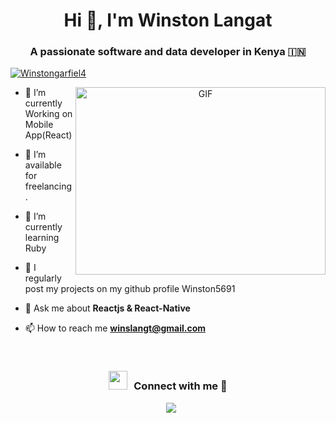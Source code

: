 <h1 align="center">Hi 👋, I'm Winston Langat</a></h1>
<h3 align="center">A passionate software and data developer in Kenya &#127470;&#127475</h3>

<p align="left"> <a href="https://twitter.com/Winstongarfiel4" target="blank"><img src="https://img.shields.io/twitter/follow/winstongarfiel4?logo=twitter&style=for-the-badge" alt="Winstongarfiel4" /></a> </p>

<a target="_blank" align="center">
  <img align="right" top="500" height="300" width="400" alt="GIF" src="https://media.giphy.com/media/SWoSkN6DxTszqIKEqv/giphy.gif">
</a>

- 🌱 I’m currently Working on Mobile App(React)

- 🤝 I’m available for freelancing.

- 🌱 I’m currently learning Ruby

- 📝 I regularly post my projects on my github profile Winston5691

- 💬 Ask me about **Reactjs & React-Native**

- 📫 How to reach me **winslangt@gmail.com**
<br/>
<h3 align="center" > <img src="https://media.giphy.com/media/iY8CRBdQXODJSCERIr/giphy.gif" width="30" height="30" style="margin-right: 10px;">Connect with me 🤝 </h3>

<p align="center">

 <div align="center"  class="icons-social" style="margin-left: 10px;">
        <a style="margin-left: 10px;" target="_blank" href="https://github.com/winston5691">
		<img src="https://img.icons8.com/doodle/40/000000/github--v1.png"></a>
		<a style="margin-left: 10px;" target="_blank" href="https://twitter.com/100rabhcsmc">
</p>